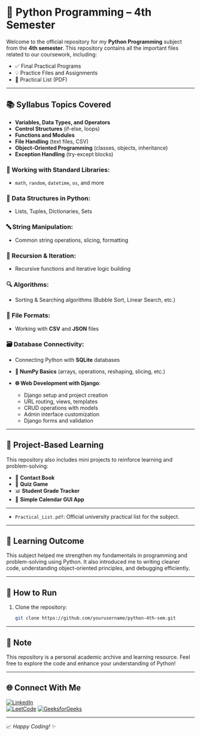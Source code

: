 # 🐍 Python Programming – 4th Semester

Welcome to the official repository for my **Python Programming** subject from the **4th semester**. This repository contains all the important files related to our coursework, including:

- ✅ Final Practical Programs
- 💡 Practice Files and Assignments
- 📄 Practical List (PDF)

---

## 📚 Syllabus Topics Covered

-  **Variables, Data Types, and Operators**
-  **Control Structures** (if-else, loops)
-  **Functions and Modules**
-  **File Handling** (text files, CSV)
-  **Object-Oriented Programming** (classes, objects, inheritance)
-  **Exception Handling** (try-except blocks)

### 🔧 Working with Standard Libraries:
- `math`, `random`, `datetime`, `os`, and more

### 🧠 Data Structures in Python:
- Lists, Tuples, Dictionaries, Sets

### 🔤 String Manipulation:
- Common string operations, slicing, formatting

### 🔁 Recursion & Iteration:
- Recursive functions and iterative logic building

### 🔍 Algorithms:
- Sorting & Searching algorithms (Bubble Sort, Linear Search, etc.)

### 📁 File Formats:
- Working with **CSV** and **JSON** files

### 🗃 Database Connectivity:
- Connecting Python with **SQLite** databases

- **🧮 NumPy Basics** (arrays, operations, reshaping, slicing, etc.)
  
- **🌐 Web Development with Django**:
  - Django setup and project creation
  - URL routing, views, templates
  - CRUD operations with models
  - Admin interface customization
  - Django forms and validation
---

## 🚀 Project-Based Learning

This repository also includes mini projects to reinforce learning and problem-solving:

- 📇 **Contact Book**
- 🎯 **Quiz Game**
- 📊 **Student Grade Tracker**
- 📅 **Simple Calendar GUI App**

---



- `Practical_List.pdf`: Official university practical list for the subject.

---

## 🧠 Learning Outcome

This subject helped me strengthen my fundamentals in programming and problem-solving using Python. It also introduced me to writing cleaner code, understanding object-oriented principles, and debugging efficiently.

---

## 📌 How to Run

1. Clone the repository:
   ```bash
   git clone https://github.com/yourusername/python-4th-sem.git


---

## 📌 Note

This repository is a personal academic archive and learning resource. Feel free to explore the code and enhance your understanding of Python!

---

## 🌐 Connect With Me

[![LinkedIn](https://img.shields.io/badge/LinkedIn-blue?style=flat&logo=linkedin)](https://www.linkedin.com/in/pranjal-patil-851111285/)  
[![LeetCode](https://img.shields.io/badge/LeetCode-orange?style=flat&logo=leetcode)](https://leetcode.com/u/pranjal_patil/)
[![GeeksforGeeks](https://img.shields.io/badge/GeeksforGeeks-darkgreen?style=flat&logo=geeksforgeeks&logoColor=white)](https://www.geeksforgeeks.org/user/pranjalp08c1/)

---

📈 _Happy Coding!_ ✨

